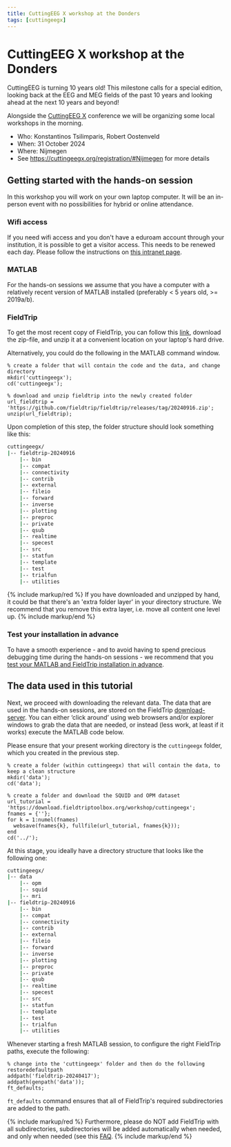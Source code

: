 ```yaml
---
title: CuttingEEG X workshop at the Donders
tags: [cuttingeegx]
---
```


# CuttingEEG X workshop at the Donders

CuttingEEG is turning 10 years old! This milestone calls for a special edition, looking back at the EEG and MEG fields of the past 10 years and looking ahead at the next 10 years and beyond!

Alongside the [CuttingEEG X](https://cuttingeegx.org) conference we will be organizing some local workshops in the morning.

- Who: Konstantinos Tsilimparis, Robert Oostenveld
- When: 31 October 2024
- Where: Nijmegen
- See <https://cuttingeegx.org/registration/#Nijmegen> for more details


## Getting started with the hands-on session

In this workshop you will work on your own laptop computer. It will be an in-person event with no possibilities for hybrid or online attendance.

### Wifi access

If you need wifi access and you don't have a eduroam account through your institution, it is possible to get a visitor access. This needs to be renewed each day. Please follow the instructions on [this intranet page](https://intranet.donders.ru.nl/index.php?id=eva).

### MATLAB

For the hands-on sessions we assume that you have a computer with a relatively recent version of MATLAB installed (preferably < 5 years old, >= 2019a/b). 

### FieldTrip

To get the most recent copy of FieldTrip, you can follow this [link](https://github.com/fieldtrip/fieldtrip/releases/tag/20240916), download the zip-file, and unzip it at a convenient location on your laptop's hard drive. 

Alternatively, you could do the following in the MATLAB command window. 

```
% create a folder that will contain the code and the data, and change directory
mkdir('cuttingeegx');
cd('cuttingeegx');

% download and unzip fieldtrip into the newly created folder
url_fieldtrip = 'https://github.com/fieldtrip/fieldtrip/releases/tag/20240916.zip';
unzip(url_fieldtrip);
```

Upon completion of this step, the folder structure should look something like this: 

```bash
cuttingeegx/
|-- fieldtrip-20240916
    |-- bin
    |-- compat
    |-- connectivity
    |-- contrib
    |-- external
    |-- fileio
    |-- forward
    |-- inverse
    |-- plotting
    |-- preproc
    |-- private
    |-- qsub
    |-- realtime
    |-- specest
    |-- src
    |-- statfun
    |-- template
    |-- test
    |-- trialfun
    |-- utilities
```

{% include markup/red %}
If you have downloaded and unzipped by hand, it could be that there's an 'extra folder layer' in your directory structure. We recommend that you remove this extra layer, i.e. move all content one level up.
{% include markup/end %}

### Test your installation in advance

To have a smooth experience - and to avoid having to spend precious debugging time during the hands-on sessions - we recommend that you [test your MATLAB and FieldTrip installation in advance](/workshop/toolkit2024/test_installation).

## The data used in this tutorial

Next, we proceed with downloading the relevant data. The data that are used in the hands-on sessions, are stored on the FieldTrip [download-server](https://download.fieldtriptoolbox.org/workshop/cuttingeegx). You can either ‘click around’ using web browsers and/or explorer windows to grab the data that are needed, or instead (less work, at least if it works) execute the MATLAB code below.

Please ensure that your present working directory is the ```cuttingeegx``` folder, which you created in the previous step.

```
% create a folder (within cuttingeegx) that will contain the data, to keep a clean structure
mkdir('data');
cd('data');

% create a folder and download the SQUID and OPM dataset
url_tutorial = 'https://download.fieldtriptoolbox.org/workshop/cuttingeegx';
fnames = {''};
for k = 1:numel(fnames)
  websave(fnames{k}, fullfile(url_tutorial, fnames{k}));
end
cd('../');
```

At this stage, you ideally have a directory structure that looks like the following one:

```bash
cuttingeegx/
|-- data
    |-- opm
    |-- squid
    |-- mri
|-- fieldtrip-20240916
    |-- bin
    |-- compat
    |-- connectivity
    |-- contrib
    |-- external
    |-- fileio
    |-- forward
    |-- inverse
    |-- plotting
    |-- preproc
    |-- private
    |-- qsub
    |-- realtime
    |-- specest
    |-- src
    |-- statfun
    |-- template
    |-- test
    |-- trialfun
    |-- utilities
```


Whenever starting a fresh MATLAB session, to configure the right FieldTrip paths, execute the following: 

```
% change into the 'cuttingeegx' folder and then do the following
restoredefaultpath
addpath('fieldtrip-20240417');
addpath(genpath('data'));
ft_defaults;
```

 `ft_defaults` command ensures that all of FieldTrip's required subdirectories are added to the path.

{% include markup/red %}
Furthermore, please do NOT add FieldTrip with all subdirectories, subdirectories will be added automatically when needed, and only when needed (see this [FAQ](/faq/installation).
{% include markup/end %}
